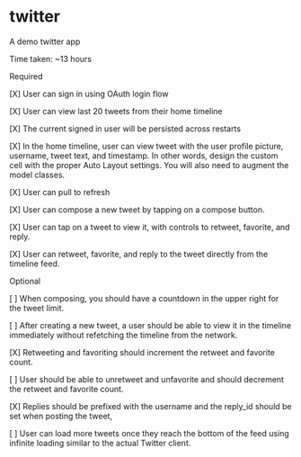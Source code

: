 # twitter
A demo twitter app

Time taken: ~13 hours

Required

[X] User can sign in using OAuth login flow

[X] User can view last 20 tweets from their home timeline

[X] The current signed in user will be persisted across restarts

[X] In the home timeline, user can view tweet with the user profile picture, username, tweet text, and timestamp. In other words, design the custom cell with the proper Auto Layout settings. You will also need to augment the model classes.

[X] User can pull to refresh

[X] User can compose a new tweet by tapping on a compose button.

[X] User can tap on a tweet to view it, with controls to retweet, favorite, and reply.

[X] User can retweet, favorite, and reply to the tweet directly from the timeline feed.

Optional

[ ] When composing, you should have a countdown in the upper right for the tweet limit.

[ ] After creating a new tweet, a user should be able to view it in the timeline immediately without refetching the timeline from the network.

[X] Retweeting and favoriting should increment the retweet and favorite count.

[ ] User should be able to unretweet and unfavorite and should decrement the retweet and favorite count.

[X] Replies should be prefixed with the username and the reply_id should be set when posting the tweet,

[ ] User can load more tweets once they reach the bottom of the feed using infinite loading similar to the actual Twitter client.
